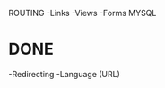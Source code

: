 ROUTING
	-Links
	-Views
	-Forms
MYSQL




DONE
==========================
 -Redirecting
 -Language (URL)